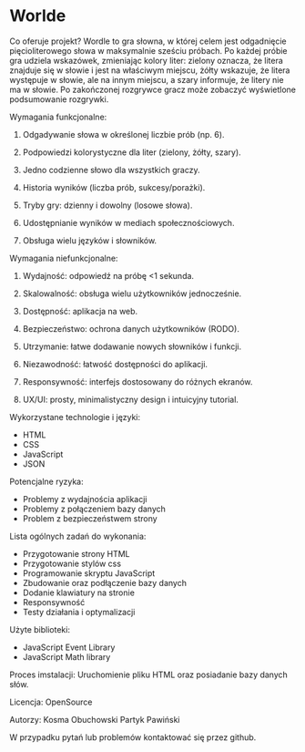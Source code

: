 # Worlde

Co oferuje projekt?
Wordle to gra słowna, w której celem jest odgadnięcie pięcioliterowego słowa w maksymalnie sześciu próbach. Po każdej próbie gra udziela wskazówek, zmieniając kolory liter: zielony oznacza, że litera znajduje się w słowie i jest na właściwym miejscu, żółty wskazuje, że litera występuje w słowie, ale na innym miejscu, a szary informuje, że litery nie ma w słowie. Po zakończonej rozgrywce gracz może zobaczyć wyświetlone podsumowanie rozgrywki.

Wymagania funkcjonalne:

1. Odgadywanie słowa w określonej liczbie prób (np. 6).

2. Podpowiedzi kolorystyczne dla liter (zielony, żółty, szary).

3. Jedno codzienne słowo dla wszystkich graczy.

4. Historia wyników (liczba prób, sukcesy/porażki).

5. Tryby gry: dzienny i dowolny (losowe słowa).

6. Udostępnianie wyników w mediach społecznościowych.

7. Obsługa wielu języków i słowników.


Wymagania niefunkcjonalne:

1. Wydajność: odpowiedź na próbę <1 sekunda.

2. Skalowalność: obsługa wielu użytkowników jednocześnie.

3. Dostępność: aplikacja na web.

4. Bezpieczeństwo: ochrona danych użytkowników (RODO).

5. Utrzymanie: łatwe dodawanie nowych słowników i funkcji.

6. Niezawodność: łatwość dostępności do aplikacji.

7. Responsywność: interfejs dostosowany do różnych ekranów.

8. UX/UI: prosty, minimalistyczny design i intuicyjny tutorial.

Wykorzystane technologie i języki:
- HTML
- CSS
- JavaScript
- JSON

Potencjalne ryzyka: 
- Problemy z wydajnościa aplikacji
- Problemy z połączeniem bazy danych
- Problem z bezpieczeństwem strony

Lista ogólnych zadań do wykonania:
- Przygotowanie strony HTML
- Przygotowanie stylów css
- Programowanie skryptu JavaScript
- Zbudowanie oraz podłączenie bazy danych
- Dodanie klawiatury na stronie
- Responsywność
- Testy działania i optymalizacji

Użyte biblioteki:
- JavaScript Event Library
- JavaScript Math library

Proces imstalacji:
Uruchomienie pliku HTML oraz posiadanie bazy danych słów.

Licencja:
OpenSource

Autorzy:
Kosma Obuchowski
Partyk Pawiński

W przypadku pytań lub problemów kontaktować się przez github.
